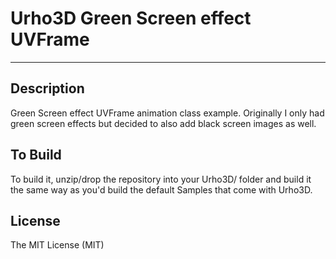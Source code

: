 # Urho3D Green Screen effect UVFrame
-----------------------------------------------------------------------------------

Description
-----------------------------------------------------------------------------------
Green Screen effect UVFrame animation class example.  Originally I only had green screen effects but decided to also add black screen images as well.


To Build
-----------------------------------------------------------------------------------
To build it, unzip/drop the repository into your Urho3D/ folder and build it the same way as you'd build the default Samples that come with Urho3D.

License
-----------------------------------------------------------------------------------
The MIT License (MIT)







